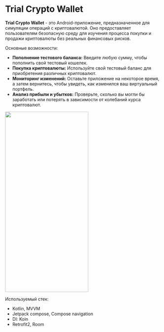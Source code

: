 # Trial Crypto Wallet

**Trial Crypto Wallet** - это Android-приложение, предназначенное для симуляции операций с криптовалютой. Оно предоставляет пользователям безопасную среду для изучения процесса покупки и продажи криптовалюты без реальных финансовых рисков.

Основные возможности:
- **Пополнение тестового баланса:** Введите любую сумму, чтобы пополнить свой тестовый кошелек.
- **Покупка криптовалюты:** Используйте свой тестовый баланс для приобретения различных криптовалют.
- **Мониторинг изменений:** Оставьте приложение на некоторое время, а затем вернитесь, чтобы увидеть, как изменился ваш виртуальный портфель.
- **Анализ прибыли и убытков:** Проверьте, сколько вы могли бы заработать или потерять в зависимости от колебаний курса криптовалют.

<img src="https://github.com/ExpeCode/Trial-Crypto-Wallet/assets/38325089/284a53cb-4327-4f79-bd1f-a697c2620d87" width="270" height="585">

Используемый стек:
- Kotlin, MVVM
- Jetpack compose, Compose navigation
- DI: Koin
- Retrofit2, Room
